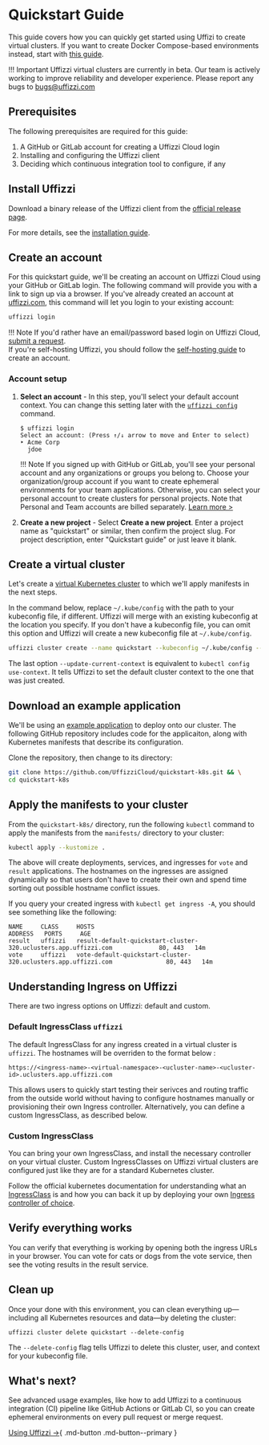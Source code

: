 # Quickstart Guide

This guide covers how you can quickly get started using Uffizi to create virtual clusters. If you want to create Docker Compose-based environments instead, start with [this guide](docker-compose-environment.md).

!!! Important
    Uffizzi virtual clusters are currently in beta. Our team is actively working to improve reliability and developer experience. Please report any bugs to bugs@uffizzi.com

## Prerequisites

The following prerequisites are required for this guide:

1. A GitHub or GitLab account for creating a Uffizzi Cloud login
2. Installing and configuring the Uffizzi client
3. Deciding which continuous integration tool to configure, if any

## Install Uffizzi

Download a binary release of the Uffizzi client from the [official release page](https://github.com/UffizziCloud/uffizzi_cli/releases).  

For more details, see the [installation guide](install.md).

## Create an account

For this quickstart guide, we'll be creating an account on Uffizzi Cloud using your GitHub or GitLab login. The following command will provide you with a link to sign up via a browser. If you've already created an account at [uffizzi.com](https://uffizzi.com), this command will let you login to your existing account:

``` bash
uffizzi login
```

!!! Note
    If you'd rather have an email/password based login on Uffizzi Cloud, [submit a request](mailto:accounts@uffizzi.com).  
    If you're self-hosting Uffizzi, you should follow the [self-hosting guide](https://github.com/UffizziCloud/uffizzi/blob/develop/INSTALL.md) to create an account. 

### Account setup


1. **Select an account** -  In this step, you'll select your default account context. You can change this setting later with the [`uffizzi config`](references/cli.md#config) command.   

    ```
    $ uffizzi login
    Select an account: (Press ↑/↓ arrow to move and Enter to select)
    ‣ Acme Corp
      jdoe
    ```
    !!! Note 
        If you signed up with GitHub or GitLab, you'll see your personal account and any organizations or groups you belong to. Choose your organization/group account if you want to create ephemeral environments for your team applications. Otherwise, you can select your personal account to create clusters for personal projects. Note that Personal and Team accounts are billed separately. [Learn more >](topics/teams-and-accounts.md)

2. **Create a new project** - Select **Create a new project**. Enter a project name as "quickstart" or similar, then confirm the project slug. For project description, enter "Quickstart guide" or just leave it blank.

## Create a virtual cluster

Let's create a [virtual Kubernetes cluster](topics/virtual-clusters.md) to which we'll apply manifests in the next steps.  

In the command below, replace `~/.kube/config` with the path to your kubeconfig file, if different. Uffizzi will merge with an existing kubeconfig at the location you specify. If you don't have a kubeconfig file, you can omit this option and Uffizzi will create a new kubeconfig file at `~/.kube/config`.

``` bash
uffizzi cluster create --name quickstart --kubeconfig ~/.kube/config --update-current-context
```

The last option `--update-current-context` is equivalent to `kubectl config use-context`. It tells Uffizzi to set the default cluster context to the one that was just created.

## Download an example application

We'll be using an [example application](https://github.com/UffizziCloud/quickstart-k8s) to deploy onto our cluster. The following GitHub repository includes code for the applicaiton, along with Kubernetes manifests that describe its configuration.  

Clone the repository, then change to its directory:

``` bash
git clone https://github.com/UffizziCloud/quickstart-k8s.git && \
cd quickstart-k8s
```

## Apply the manifests to your cluster

From the `quickstart-k8s/` directory, run the following `kubectl` command to apply the manifests from the `manifests/` directory to your cluster:

``` bash
kubectl apply --kustomize .
```

The above will create deployments, services, and ingresses for `vote` and `result` applications. The hostnames on the ingresses are assigned dynamically so that users don't have to create their own and spend time sorting out possible hostname conflict issues.

If you query your created ingress with `kubectl get ingress -A`, you should see something like the following:
```
NAME     CLASS     HOSTS                                                             ADDRESS   PORTS     AGE
result   uffizzi   result-default-quickstart-cluster-320.uclusters.app.uffizzi.com             80, 443   14m 
vote     uffizzi   vote-default-quickstart-cluster-320.uclusters.app.uffizzi.com               80, 443   14m
```

## Understanding Ingress on Uffizzi

There are two ingress options on Uffizzi: default and custom. 

### Default IngressClass `uffizzi`

The default IngressClass for any ingress created in a virtual cluster is `uffizzi`. The hostnames will be overriden to the format below :

```
https://<ingress-name>-<virtual-namespace>-<ucluster-name>-<ucluster-id>.uclusters.app.uffizzi.com 
```

This allows users to quickly start testing their serivces and routing traffic from the outside world without having to configure hostnames manually or provisioning their own Ingress controller. Alternatively, you can define a custom IngressClass, as described below.

### Custom IngressClass

You can bring your own IngressClass, and install the necessary controller on your virtual cluster. Custom IngressClasses on Uffizzi virtual clusters are configured just like they are for a standard Kubernetes cluster.

Follow the official kubernetes documentation for understanding what an [IngressClass](https://kubernetes.io/docs/concepts/services-networking/ingress/#ingress-class) is and how you can back it up by deploying your own [Ingress controller of choice](https://kubernetes.io/docs/concepts/services-networking/ingress-controllers/).

## Verify everything works

You can verify that everything is working by opening both the ingress URLs in your browser. You can vote for cats or dogs from the vote service, then see the voting results in the result service.

## Clean up

Once your done with this environment, you can clean everything up—including all Kubernetes resources and data—by deleting the cluster:

```
uffizzi cluster delete quickstart --delete-config
```

The `--delete-config` flag tells Uffizzi to delete this cluster, user, and context for your kubeconfig file.

## What's next?

See advanced usage examples, like how to add Uffizzi to a continuous integration (CI) pipeline like GitHub Actions or GitLab CI, so you can create ephemeral environments on every pull request or merge request.

[Using Uffizzi →](using-uffizzi.md){ .md-button .md-button--primary }

&nbsp;
